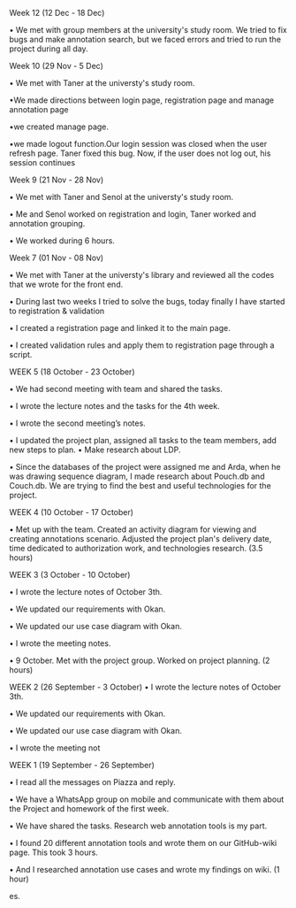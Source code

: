 Week 12 (12 Dec - 18 Dec)

•	We met with group members at the university's study room. We tried to fix bugs and make annotation search, but we faced
errors and tried to run the project during all day.

Week 10 (29 Nov - 5 Dec)

•	We met with Taner at the universty's study room.

•We made directions between login page, registration page and manage annotation page

•we created manage page.

•we made logout function.Our login session was closed when the user refresh page. Taner fixed this bug. Now, if the user does not log out, his session continues

Week 9 (21 Nov - 28 Nov)

•	We met with Taner and Senol at the universty's study room.

•	Me and Senol worked on registration and login, Taner worked and annotation grouping.

• We worked during 6 hours.

Week 7 (01 Nov - 08 Nov)

•	We met with Taner at the universty's library and reviewed all the codes that we wrote for the front end.

•	During last two weeks I tried to solve the bugs, today finally I have started to registration & validation

•	I created a registration page and linked it to the main page.

•	I created validation rules and apply them to registration page through a script.

WEEK 5 (18 October - 23 October)

•	We had second meeting with team and shared the tasks.

•	I wrote the lecture notes and the tasks for the 4th week.

•	I wrote the second meeting’s notes.

•	I updated the project plan, assigned all tasks to the team members, add new steps to plan.
•	Make research about LDP.

•	Since the databases of the project were assigned me and Arda, when he was drawing sequence diagram, I made research about Pouch.db and Couch.db. We are trying to find the best and useful technologies for the project.

WEEK 4 (10 October - 17 October)

•	Met up with the team. Created an activity diagram for viewing and creating annotations scenario.
Adjusted the project plan's delivery date, time dedicated to authorization work, and technologies research. (3.5 hours)

WEEK 3 (3 October - 10 October)

•	I wrote the lecture notes of October 3th.

•	We updated our requirements with Okan.

•	We updated our use case diagram with Okan.

•	I wrote the meeting notes.

•	9 October. Met with the project group. Worked on project planning. (2 hours)

WEEK 2 (26 September - 3 October)
•	I wrote the lecture notes of October 3th.

•	We updated our requirements with Okan.

•	We updated our use case diagram with Okan.

•	I wrote the meeting not

WEEK 1 (19 September - 26 September)

•	I read all the messages on Piazza and reply.

•	We have a WhatsApp group on mobile and communicate with them about the Project and homework of the first week.

•	We have shared the tasks. Research web annotation tools is my part.

•	I found 20 different annotation tools and wrote them on our GitHub-wiki page. This took 3 hours.

•	And I researched annotation use cases and wrote my findings on wiki. (1 hour)

es.










